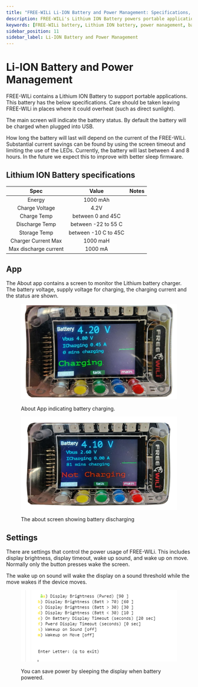 ```yaml
---
title: "FREE-WILi Li-ION Battery and Power Management: Specifications, App Monitoring, and Settings"
description: FREE-WILi's Lithium ION Battery powers portable applications with customizable power management and real-time status monitoring, enhancing battery life and device efficiency.
keywords: [FREE-WILi battery, Lithium ION battery, power management, battery monitoring, Li-ION specifications, portable applications, display timeout, power saving settings, battery status]
sidebar_position: 11
sidebar_label: Li-ION Battery and Power Management
---
```


# Li-ION Battery and Power Management

FREE-WILi contains a Lithium ION Battery to support portable applications. This battery has the below specifications. Care should be taken leaving FREE-WILi in places where it could overheat (such as direct sunlight).

The main screen will indicate the battery status. By default the battery will be charged when plugged into USB.

How long the battery will last will depend on the current of the FREE-WILi. Substantial current savings can be found by using the screen timeout and limiting the use of the LEDs. Currently, the battery will last between 4 and 8 hours. In the future we expect this to improve with better sleep firmware.

## Lithium ION Battery specifications

|        **Spec**        	|       **Value**      	| **Notes** 	|
|:----------------------:	|:--------------------:	|:---------:	|
|         Energy         	|       1000 mAh       	|           	|
|     Charge Voltage     	|         4.2V         	|           	|
|       Charge Temp      	|   between 0 and 45C  	|           	|
|     Discharge Temp     	|  between -22 to 55 C 	|           	|
|      Storage Temp      	| between -10 C to 45C 	|           	|
|   Charger Current Max  	|       1000 maH       	|           	|
| Max discharge current  	|        1000 mA       	|           	|

## App

The About app contains a screen to monitor the Lithium battery charger. The battery voltage, supply voltage for charging, the charging current and the status are shown.

<div class="text--center">

<figure>

![About App indicating battery charging.](../assets/about-app-battery.jpg "About App indicating battery charging.")
<figcaption>About App indicating battery charging.</figcaption>
</figure>
</div>

<div class="text--center">

<figure>

![The about screen showing battery discharging](../assets/about-app-battery-not-charging.jpg "The about screen showing battery discharging")
<figcaption>The about screen showing battery discharging</figcaption>
</figure>
</div>

## Settings

There are settings that control the power usage of FREE-WILi. This includes display brightness, display timeout, wake up sound, and wake up on move. Normally only the button presses wake the screen.

The wake up on sound will wake the display on a sound threshold while the move wakes if the device moves.

<div class="text--center">

<figure>

![You can save power by sleeping the display when battery powered.](../assets/brightness.png "You can save power by sleeping the display when battery powered.")
<figcaption>You can save power by sleeping the display when battery powered.</figcaption>
</figure>
</div>